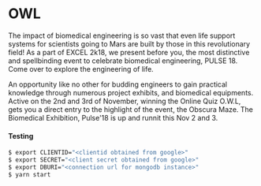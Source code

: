 # OWL

The impact of biomedical engineering is so vast that even life support systems for scientists going to Mars are built by those in this revolutionary field!
As a part of EXCEL 2k18, we present before you, the most distinctive and spellbinding event to celebrate biomedical engineering, PULSE 18.
Come over to explore the engineering of life.

An opportunity like no other for budding engineers to gain practical knowledge through numerous project exhibits, and biomedical equipments. Active on the 2nd and 3rd of November, winning the Online Quiz O.W.L, gets you a direct entry to the highlight of the event, the Obscura Maze.
The Biomedical Exhibition, Pulse'18 is up and runnit this Nov 2 and 3.

#### Testing

```sh
$ export CLIENTID="<clientid obtained from google>"
$ export SECRET="<client secret obtained from google>"
$ export DBURI="<connection url for mongodb instance>"
$ yarn start
```
